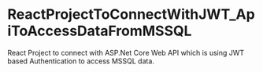 # ReactProjectToConnectWithJWT_ApiToAccessDataFromMSSQL
React Project to connect with ASP.Net Core Web API which is using JWT based Authentication to access MSSQL data.
